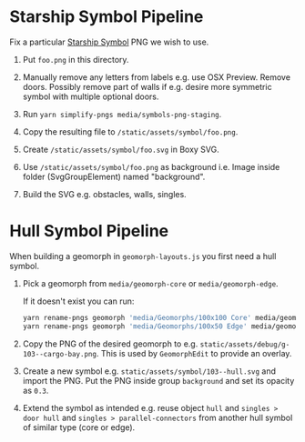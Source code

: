 # Starship Symbol Pipeline

Fix a particular [Starship Symbol](http://travellerrpgblog.blogspot.com/2020/08/starship-symbols-book.html) PNG we wish to use.

1. Put `foo.png` in this directory.

1. Manually remove any letters from labels e.g. use OSX Preview.
   Remove doors.
   Possibly remove part of walls if e.g. desire more symmetric symbol with multiple optional doors.

1. Run `yarn simplify-pngs media/symbols-png-staging`.

1. Copy the resulting file to `/static/assets/symbol/foo.png`.

1. Create `/static/assets/symbol/foo.svg` in Boxy SVG.

1. Use `/static/assets/symbol/foo.png` as background i.e. Image inside folder (SvgGroupElement) named "background".

1. Build the SVG e.g. obstacles, walls, singles.


# Hull Symbol Pipeline

When building a geomorph in `geomorph-layouts.js` you first need a hull symbol.

1. Pick a geomorph from `media/geomorph-core` or `media/geomorph-edge`.
   
   If it doesn't exist you can run:
   ```sh
   yarn rename-pngs geomorph 'media/Geomorphs/100x100 Core' media/geomorph-core
   yarn rename-pngs geomorph 'media/Geomorphs/100x50 Edge' media/geomorph-edge
   ```

2. Copy the PNG of the desired geomorph to e.g. `static/assets/debug/g-103--cargo-bay.png`.
   This is used by `GeomorphEdit` to provide an overlay.

3. Create a new symbol e.g. `static/assets/symbol/103--hull.svg` and import the PNG.
   Put the PNG inside group `background` and set its opacity as `0.3`.

4. Extend the symbol as intended e.g. reuse object `hull` and `singles > door hull` and `singles > parallel-connectors` from another hull symbol of similar type (core or edge).
